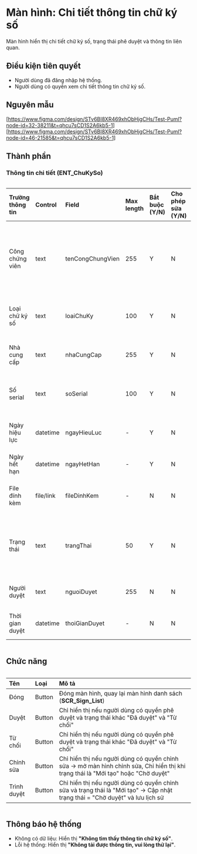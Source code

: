 # Màn hình: Chi tiết thông tin  chữ ký số
Màn hình hiển thị chi tiết chữ ký số, trạng thái phê duyệt và thông tin liên quan.

## Điều kiện tiên quyết
- Người dùng đã đăng nhập hệ thống.
- Người dùng có quyền xem chi tiết thông tin chữ ký số.

## Nguyên mẫu
[https://www.figma.com/design/STv6BI8XR469xhObHjgCHs/Test-Puml?node-id=32-38211&t=qhcu7sCD1S2A6kb5-1]
[https://www.figma.com/design/STv6BI8XR469xhObHjgCHs/Test-Puml?node-id=46-21585&t=qhcu7sCD1S2A6kb5-1]

## Thành phần

### Thông tin chi tiết (ENT_ChuKySo)

<div style="overflow-x:auto">

| Trường thông tin | Control   | Field            | Max length | Bắt buộc (Y/N) | Cho phép sửa (Y/N) | Mô tả                                             |
|:-----------------|:----------|:-----------------|:-----------|:---------------|:-------------------|:--------------------------------------------------|
| Công chứng viên  | text      | tenCongChungVien | 255        | Y              | N                  | Tên công chứng viên nếu là loại chữ ký số cá nhân |
| Loại chữ ký số   | text      | loaiChuKy        | 100        | Y              | N                  | Thông tin loại chữ ký số                          |
| Nhà cung cấp     | text      | nhaCungCap       | 255        | Y              | N                  | Nhà cung cấp chứng thư số                         |
| Số serial        | text      | soSerial         | 100        | Y              | N                  | Mã định danh chứng thư số                         |
| Ngày hiệu lực    | datetime  | ngayHieuLuc      | -          | Y              | N                  | Ngày bắt đầu hiệu lực                             |
| Ngày hết hạn     | datetime  | ngayHetHan       | -          | Y              | N                  | Ngày hết hạn                                      |
| File đính kèm    | file/link | fileDinhKem      | -          | N              | N                  | File chứng thư số đính kèm                        |
| Trạng thái       | text      | trangThai        | 50         | Y              | N                  | Mới tạo / Chờ duyệt / Đã duyệt / Từ chối          |
| Người duyệt      | text      | nguoiDuyet       | 255        | N              | N                  | Tên người phê duyệt                               |
| Thời gian duyệt  | datetime  | thoiGianDuyet    | -          | N              | N                  | Thời gian phê duyệt                               |

</div>

## Chức năng

<div style="overflow-x:auto">

| Tên         | Loại   | Mô tả                                                                                                                          |
|:------------|:-------|:-------------------------------------------------------------------------------------------------------------------------------|
| Đóng        | Button | Đóng màn hình, quay lại màn hình danh sách (**SCR_Sign_List**)                                                                     |
| Duyệt       | Button | Chỉ hiển thị nếu người dùng có quyền phê duyệt và trạng thái khác "Đã duyệt" và "Từ chối"                               |
| Từ chối     | Button | Chỉ hiển thị nếu người dùng có quyền phê duyệt và trạng thái khác "Đã duyệt" và "Từ chối"                                |
| Chỉnh sửa   | Button | Chỉ hiển thị nếu người dùng có quyền chỉnh sửa → mở màn hình chỉnh sửa, Chỉ hiển thị khi trạng thái là "Mới tạo" hoặc "Chờ duyệt" |
| Trình duyệt | Button | Chỉ hiển thị nếu người dùng có quyền chỉnh sửa và trạng thái là "Mới tạo" → Cập nhật trạng thái = "Chờ duyệt" và lưu lịch sử   |

</div>

## Thông báo hệ thống
- Không có dữ liệu: Hiển thị **"Không tìm thấy thông tin chữ ký số"**.  
- Lỗi hệ thống: Hiển thị **"Không tải được thông tin, vui lòng thử lại"**.  

